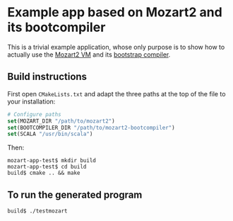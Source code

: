 # Example app based on Mozart2 and its bootcompiler

This is a trivial example application, whose only purpose is to show how to actually use the [Mozart2 VM](https://github.com/mozart/mozart2) and its [bootstrap compiler](https://github.com/mozart/mozart2-bootcompiler).

## Build instructions

First open `CMakeLists.txt` and adapt the three paths at the top of the file to your installation:

```cmake
# Configure paths
set(MOZART_DIR "/path/to/mozart2")
set(BOOTCOMPILER_DIR "/path/to/mozart2-bootcompiler")
set(SCALA "/usr/bin/scala")
```

Then:

    mozart-app-test$ mkdir build
    mozart-app-test$ cd build
    build$ cmake .. && make

## To run the generated program

    build$ ./testmozart
